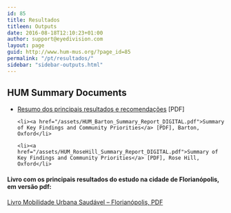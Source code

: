```yaml
---
id: 85
title: Resultados
titleen: Outputs
date: 2016-08-18T12:10:23+01:00
author: support@eyedivision.com
layout: page
guid: http://www.hum-mus.org/?page_id=85
permalink: "/pt/resultados/"
sidebar: "sidebar-outputs.html"
---
```


## HUM Summary Documents

<ul>
    <li><a href="/assets/HUM_Summary_Report_PT.pdf">Resumo dos principais resultados e recomendações</a> [PDF]</li>

    <li><a href="/assets/HUM_Barton_Summary_Report_DIGITAL.pdf">Summary of Key Findings and Community Priorities</a> [PDF], Barton, Oxford</li>

    <li><a href="/assets/HUM_RoseHill_Summary_Report_DIGITAL.pdf">Summary of Key Findings and Community Priorities</a> [PDF], Rose Hill, Oxford</li>
</ul>

#### Livro com os principais resultados do estudo na cidade de Florianópolis, em versão pdf:

[Livro Mobilidade Urbana Saudável &#8211; Florianópolis, PDF](https://www.hum-mus.org/wp-content/uploads/2018/11/Livro-MUS-FLN.pdf)